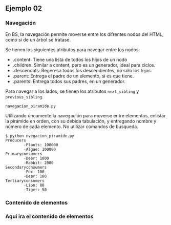 ## Ejemplo 02

### Navegación

En BS, la navegación permite moverse entre los difrentes nodos del HTML, como si de un árbol se tratase.

Se tienen los siguientes atributos para navegar entre los nodos:

* .content: Tiene una lista de todos los hijos de un nodo
* .children: Similar a content, pero es un generador, ideal para ciclos.
* .descendats: Regeresa todos los descendientes, no sólo los hijos.
* .parent: Entrega el padre de un elemento, si es que tiene.
* .parents: Entrega todos sus padres, en un generador.

Para navegar a los lados, se tienen los atributos `next_sibling` y `previous_sibling`.

`navegacion_piramide.py`

Utilizando úncamente la navegación para moverse entre elementos, enlistar la pirámide en orden, con su debida tabulación, y entregando nombre y número de cada elemento. No utilizar comandos de búsqueda.

```
$ python nvegacion_piramide.py
Producers
        -Plants: 100000
        -Algae: 100000
Primaryconsumers
        -Deer: 1000
        -Rabbit: 2000
Secondaryconsumers
        -Fox: 100
        -Bear: 100
Tertiaryconsumers
        -Lion: 80
        -Tiger: 50
```

### Contenido de elementos

### Aqui ira el contenido de elementos
